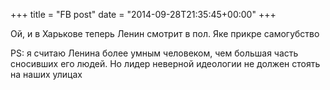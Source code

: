 +++
title = "FB post"
date = "2014-09-28T21:35:45+00:00"
+++

Ой, и в Харькове теперь Ленин смотрит в пол. Яке прикре самогубство

PS: я считаю Ленина более умным человеком, чем большая часть сносивших  его людей. Но лидер неверной идеологии не должен стоять на наших улицах



